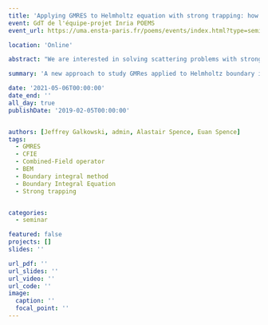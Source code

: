 ```yaml
---
title: 'Applying GMRES to Helmholtz equation with strong trapping: how does the number of iterations depend on the frequency?'
event: GdT de l'équipe-projet Inria POEMS
event_url: https://uma.ensta-paris.fr/poems/events/index.html?type=seminaires

location: 'Online'

abstract: "We are interested in solving scattering problems with strong trapping using the Combined Field Integral Equation (CFIE) and the Generalized Minimal Residual method (GMRes). In this talk, we show a new understanding of how the number of GMRes iterations depends on frequency in this situation. The non-normal nature of CFIE makes GMRes the iterative method of choice for solving linear systems stemming from its discretisation. GMRes has the advantage of being able to solve any non-singular linear system, in particular non-normal. But the convergence analysis becomes less straightforward in this case, because it requires more information than just the spectrum. Bounds for GMRes applied to non-normal matrices can be derived using condition number of eigenvalues, numerical range or pseudo-spectrum. But in the case of trapping, an additional difficulty comes from the solution operator whose norm grows exponentially through a sequence of frequencies tending to infinity, with the density of these ``bad’’ frequencies increasing as the frequency increases. In this case, the spectrum of the associated matrix has the form of a cluster associated with eigenvalues near the origin. We provide a new analysis of the GMRes convergence taking into account this particular distribution, which allows to show more precisely why the number of iterations grows with the frequency. This is joint work with J. Galkowski, A. Spence et E. A. Spence."

summary: 'A new approach to study GMRes applied to Helmholtz boundary integral equation in presence of strong trapping.'

date: '2021-05-06T00:00:00'
date_end: ''
all_day: true
publishDate: '2019-02-05T00:00:00'


authors: [Jeffrey Galkowski, admin, Alastair Spence, Euan Spence]
tags:
  - GMRES
  - CFIE
  - Combined-Field operator
  - BEM
  - Boundary integral method
  - Boundary Integral Equation
  - Strong trapping


categories: 
  - seminar

featured: false
projects: []
slides: ''

url_pdf: ''
url_slides: ''
url_video: ''
url_code: ''
image:
  caption: ''
  focal_point: ''
---
```

